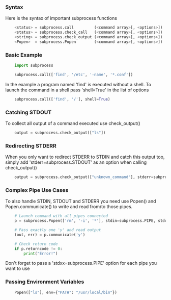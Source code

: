### Syntax

Here is the syntax of important subprocess functions
```python
    <status> = subprocess.call         (<command array>[, <options>])
    <status> = subprocess.check_call   (<command array>[, <options>])
    <string> = subprocess.check_output (<command array>[, <options>])
    <Popen>  = subprocess.Popen        (<command array>[, <options>])
```
### Basic Example
```python
    import subprocess

    subprocess.call(['find', '/etc', '-name', '*.conf'])
```
In the example a program named \'find\' is executed without a shell. To
launch the command in a shell pass \'shell=True\' in the list of options
```python
    subprocess.call(['find', '/'], shell=True)
```
### Catching STDOUT

To collect all output of a command executed use check\_output()
```python
    output = subprocess.check_output(["ls"])
```
### Redirecting STDERR

When you only want to redirect STDERR to STDIN and catch this output
too, simply add \'stderr=subprocess.STDOUT\' as an option when calling
check\_output()
```python
    output = subprocess.check_output(["unknown_command"], stderr=subprocess.STDOUT)
```
### Complex Pipe Use Cases

To also handle STDIN, STDOUT and STDERR you need use Popen() and
Popen.communicate() to write and read from/to those pipes.
```python
    # Launch command with all pipes connected
    p = subprocess.Popen(['rm', '-i', '*'], stdin=subprocess.PIPE, stdout=subprocess.PIPE, stderr=subprocess.PIPE)

    # Pass exactly one 'y' and read output
    (out, err) = p.communicate('y')

    # Check return code
    if p.returncode != 0:
        print("Error!")
```
Don\'t forget to pass a \'stdxx=subprocess.PIPE\' option for each pipe
you want to use

### Passing Environment Variables
```python
    Popen(["ls"], env={"PATH": "/usr/local/bin"})
```
